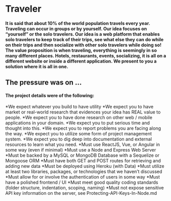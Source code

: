 # Traveler

#### It is said that about **10% of the world population** travels every year. Traveling can occur in groups or by yourself. Our idea focuses on “yourself” or the solo travelers. Our idea is a web platform that enables solo travelers to keep track of their trips, see what else they can do while on their trips and then socialize with other solo travelers while doing so! The value proposition is when traveling, everything is seemingly in so many different places. Hotels, restaurants, events, socializing, it is all on a different website or inside a different application. We present to you a solution where it is all in one.

## The pressure was on ...

#### The project details were of the following:

*We expect whatever you build to have utility
*We expect you to have market or real-world research that evidences your idea has REAL value to people.
*We expect you to have done research on other web / mobile applications in your domain.
*We expect you to put serious time and thought into this.
*We expect you to report problems you are facing along the way.
*We expect you to utilize some form of project management system.
*We expect you to dig deep into documentation and external resources to learn what you need.
*Must use ReactJS, Vue, or Angular in some way (even if minimal)
*Must use a Node and Express Web Server
*Must be backed by a MySQL or MongoDB Database with a Sequelize or Mongoose ORM
*Must have both GET and POST routes for retrieving and adding new data
*Must be deployed using Heroku (with Data)
*Must utilize at least two libraries, packages, or technologies that we haven’t discussed
*Must allow for or involve the authentication of users in some way
*Must have a polished frontend / UI
*Must meet good quality coding standards (folder structure, indentation, scoping, naming)
\*Must not expose sensitive API key information on the server, see Protecting-API-Keys-In-Node.md
